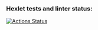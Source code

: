 ### Hexlet tests and linter status:
[![Actions Status](https://github.com/danilaprokoshev/layout-designer-project-56/workflows/hexlet-check/badge.svg)](https://github.com/danilaprokoshev/layout-designer-project-56/actions)